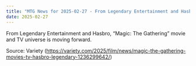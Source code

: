 ```yaml
---
title: "MTG News for 2025-02-27 - From Legendary Entertainment and Hasbro, “Magic: T..."
date: 2025-02-27
---
```


From Legendary Entertainment and Hasbro, “Magic: The Gathering” movie and TV universe is moving forward.

Source: Variety (https://variety.com/2025/film/news/magic-the-gathering-movies-tv-hasbro-legendary-1236299642/)
